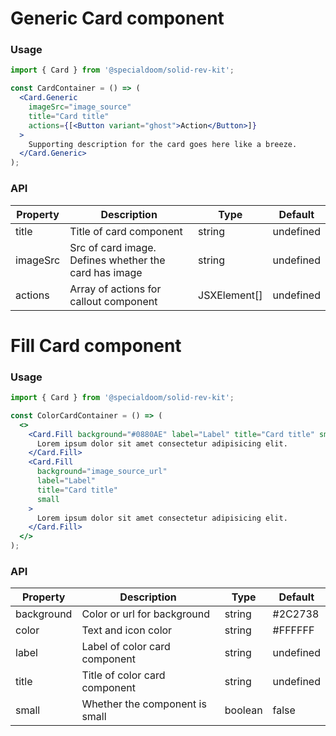 # Generic Card component

### Usage

```jsx
import { Card } from '@specialdoom/solid-rev-kit';

const CardContainer = () => (
  <Card.Generic
    imageSrc="image_source"
    title="Card title"
    actions={[<Button variant="ghost">Action</Button>]}
  >
    Supporting description for the card goes here like a breeze.
  </Card.Generic>
);
```

### API

| Property | Description                                           | Type         | Default   |
| -------- | ----------------------------------------------------- | ------------ | --------- |
| title    | Title of card component                               | string       | undefined |
| imageSrc | Src of card image. Defines whether the card has image | string       | undefined |
| actions  | Array of actions for callout component                | JSXElement[] | undefined |

# Fill Card component

### Usage

```jsx
import { Card } from '@specialdoom/solid-rev-kit';

const ColorCardContainer = () => (
  <>
    <Card.Fill background="#0880AE" label="Label" title="Card title" small>
      Lorem ipsum dolor sit amet consectetur adipisicing elit.
    </Card.Fill>
    <Card.Fill
      background="image_source_url"
      label="Label"
      title="Card title"
      small
    >
      Lorem ipsum dolor sit amet consectetur adipisicing elit.
    </Card.Fill>
  </>
);
```

### API

| Property   | Description                    | Type    | Default   |
| ---------- | ------------------------------ | ------- | --------- |
| background | Color or url for background    | string  | #2C2738   |
| color      | Text and icon color            | string  | #FFFFFF   |
| label      | Label of color card component  | string  | undefined |
| title      | Title of color card component  | string  | undefined |
| small      | Whether the component is small | boolean | false     |
